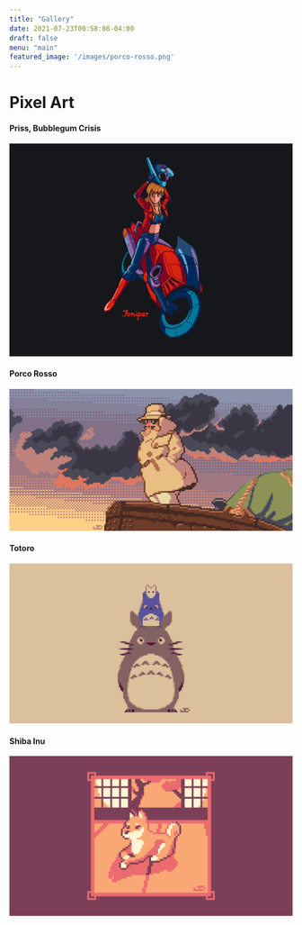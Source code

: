```yaml
---
title: "Gallery"
date: 2021-07-23T00:58:08-04:00
draft: false
menu: "main"
featured_image: '/images/porco-rosso.png'
---
```


# Pixel Art

#### Priss, Bubblegum Crisis
![Priss, Bubblegum Crisis](/gallery/priss-color.png)

#### Porco Rosso
![Porco Rosso](/images/porco-rosso.png)

#### Totoro
![Totoro](/gallery/totoro.png)

#### Shiba Inu
![Shiba Inu](/gallery/shiba-inu.png)
